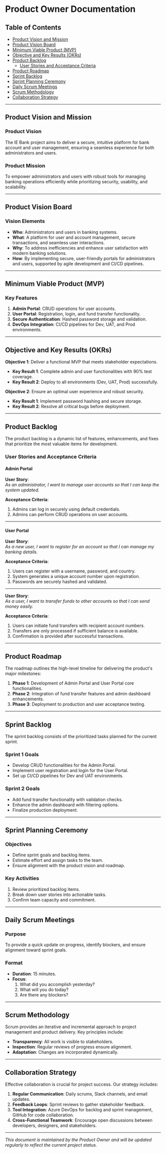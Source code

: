 # Product Owner Documentation

## Table of Contents

- [Product Vision and Mission](#product-vision-and-mission)
- [Product Vision Board](#product-vision-board)
- [Minimum Viable Product (MVP)](#minimum-viable-product-mvp)
- [Objective and Key Results (OKRs)](#objective-and-key-results-okrs)
- [Product Backlog](#product-backlog)
  - [User Stories and Acceptance Criteria](#user-stories-and-acceptance-criteria)
- [Product Roadmap](#product-roadmap)
- [Sprint Backlog](#sprint-backlog)
- [Sprint Planning Ceremony](#sprint-planning-ceremony)
- [Daily Scrum Meetings](#daily-scrum-meetings)
- [Scrum Methodology](#scrum-methodology)
- [Collaboration Strategy](#collaboration-strategy)

---

## Product Vision and Mission

### Product Vision

The IE Bank project aims to deliver a secure, intuitive platform for bank account and user management, ensuring a seamless experience for both administrators and users.

### Product Mission

To empower administrators and users with robust tools for managing banking operations efficiently while prioritizing security, usability, and scalability.

---

## Product Vision Board

### Vision Elements
- **Who**: Administrators and users in banking systems.
- **What**: A platform for user and account management, secure transactions, and seamless user interactions.
- **Why**: To address inefficiencies and enhance user satisfaction with modern banking solutions.
- **How**: By implementing secure, user-friendly portals for administrators and users, supported by agile development and CI/CD pipelines.

---

## Minimum Viable Product (MVP)

### Key Features
1. **Admin Portal**: CRUD operations for user accounts.
2. **User Portal**: Registration, login, and fund transfer functionality.
3. **Secure Authentication**: Hashed password storage and validation.
4. **DevOps Integration**: CI/CD pipelines for Dev, UAT, and Prod environments.

---

## Objective and Key Results (OKRs)

**Objective 1**: Deliver a functional MVP that meets stakeholder expectations.
- **Key Result 1**: Complete admin and user functionalities with 90% test coverage.
- **Key Result 2**: Deploy to all environments (Dev, UAT, Prod) successfully.

**Objective 2**: Ensure an optimal user experience and robust security.
- **Key Result 1**: Implement password hashing and secure storage.
- **Key Result 2**: Resolve all critical bugs before deployment.

---

## Product Backlog

The product backlog is a dynamic list of features, enhancements, and fixes that prioritize the most valuable items for development.

### User Stories and Acceptance Criteria

#### Admin Portal

**User Story**:  
_As an administrator, I want to manage user accounts so that I can keep the system updated._

**Acceptance Criteria**:
1. Admins can log in securely using default credentials.
2. Admins can perform CRUD operations on user accounts.

---

#### User Portal

**User Story**:  
_As a new user, I want to register for an account so that I can manage my banking details._

**Acceptance Criteria**:
1. Users can register with a username, password, and country.
2. System generates a unique account number upon registration.
3. Passwords are securely hashed and validated.

---

**User Story**:  
_As a user, I want to transfer funds to other accounts so that I can send money easily._

**Acceptance Criteria**:
1. Users can initiate fund transfers with recipient account numbers.
2. Transfers are only processed if sufficient balance is available.
3. Confirmation is provided after successful transactions.

---

## Product Roadmap

The roadmap outlines the high-level timeline for delivering the product's major milestones:

1. **Phase 1**: Development of Admin Portal and User Portal core functionalities.
2. **Phase 2**: Integration of fund transfer features and admin dashboard enhancements.
3. **Phase 3**: Deployment to production and user acceptance testing.

---

## Sprint Backlog

The sprint backlog consists of the prioritized tasks planned for the current sprint.

### Sprint 1 Goals
- Develop CRUD functionalities for the Admin Portal.
- Implement user registration and login for the User Portal.
- Set up CI/CD pipelines for Dev and UAT environments.

### Sprint 2 Goals
- Add fund transfer functionality with validation checks.
- Enhance the admin dashboard with filtering options.
- Finalize production deployment.

---

## Sprint Planning Ceremony

### Objectives
- Define sprint goals and backlog items.
- Estimate effort and assign tasks to the team.
- Ensure alignment with the product vision and roadmap.

### Key Activities
1. Review prioritized backlog items.
2. Break down user stories into actionable tasks.
3. Confirm team capacity and commitment.

---

## Daily Scrum Meetings

### Purpose
To provide a quick update on progress, identify blockers, and ensure alignment toward sprint goals.

### Format
- **Duration**: 15 minutes.
- **Focus**:
  1. What did you accomplish yesterday?
  2. What will you do today?
  3. Are there any blockers?

---

## Scrum Methodology

Scrum provides an iterative and incremental approach to project management and product delivery. Key principles include:
- **Transparency**: All work is visible to stakeholders.
- **Inspection**: Regular reviews of progress ensure alignment.
- **Adaptation**: Changes are incorporated dynamically.

---

## Collaboration Strategy

Effective collaboration is crucial for project success. Our strategy includes:
1. **Regular Communication**: Daily scrums, Slack channels, and email updates.
2. **Feedback Loops**: Sprint reviews to gather stakeholder feedback.
3. **Tool Integration**: Azure DevOps for backlog and sprint management, GitHub for code collaboration.
4. **Cross-Functional Teamwork**: Encourage open discussions between developers, designers, and stakeholders.

---

_This document is maintained by the Product Owner and will be updated regularly to reflect the current project status._
